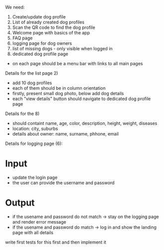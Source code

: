 We need:

1. Create/update dog profile
2. List of already created dog profiles
3. Scan the QR code to find the dog profile
4. Welcome page with basics of the app
5. FAQ page
6. logging page for dog owners
7. list of missing dogs - only visible when logged in
8. dedicated dog profile page

- on each page should be a menu bar with links to all main pages

Details for the list page 2)

- add 10 dog profiles
- each of them should be in column orientation
- firstly, present small dog photo, below add dog details
- each "view details" button should navigate to dedicated dog profile page

Details for the 8)

- should containt name, age, color, description, height, weight, diseases
- location: city, suburbs
- details about owner: name, surname, phhone, email

Details for logging page (6):

# Input 
- update the login page
- the user can provide the username and password
# Output
- if the usename and password do not match -> stay on the logging page and render error message
- if the usename and password do match -> log in and show the landing page with all details

write first tests for this first and then implement it
